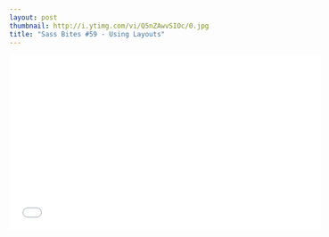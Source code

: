 ```yaml
---
layout: post
thumbnail: http://i.ytimg.com/vi/Q5nZAwvSIOc/0.jpg 
title: "Sass Bites #59 - Using Layouts"
---
```


<iframe width='560' height='315' src='//www.youtube.com/embed/Q5nZAwvSIOc' frameborder='0' allowfullscreen></iframe>